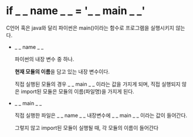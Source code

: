 # if _ _ name _ _ = '_ _ main _ _'

C언어 혹은 java와 달리 파이썬은 main()이라는 함수로 프로그램을 실행시키지 않는다.



- _ _ name _ _

  파이썬의 내장 변수 중 하나.

  **현재 모듈의 이름**을 담고 있는 내장 변수이다.

  직접 실행된 모듈의 경우 _ _ main _ _ 이라는 값을 가지게 되며, 직접 실행되지 않은 import된 모듈은 모듈의 이름(파일명)을 가지게 된다.



- _ _ main _ _

  직접 실행한 파일은 _ _ name _ _ 내장변수에 _ _ main _ _ 이라는 값이 들어간다. 

  그렇지 않고 import된 모듈이 실행될 때, 각 모듈의 이름이 들어간다



